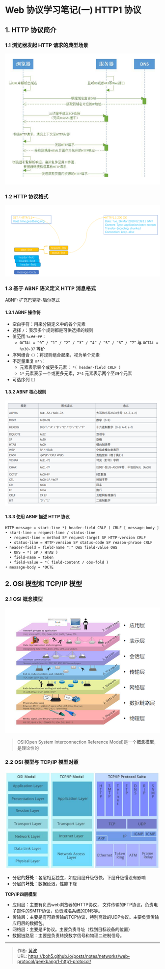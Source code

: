 # Web 协议学习笔记(一) HTTP1 协议


## 1. HTTP 协议简介

### 1.1 浏览器发起 HTTP 请求的典型场景

![浏览器发起 HTTP 请求的典型场景](images/20220827185508.png)

### 1.2 HTTP 协议格式

![HTTP 协议格式](images/20220827185721.png)

### 1.3 基于 ABNF 语义定义 HTTP 消息格式

ABNF: 扩充巴克斯-瑙尔范式

#### 1.3.1 ABNF 操作符

- 空白字符：用来分隔定义中的各个元素
- 选择 `/`：表示多个规则都是可供选择的规则
- 值范围 `%c##-##`：
  - `OCTAL = “0” / “1” / “2” / “3” / “4” / “5” / “6” / “7”` 与 `OCTAL = %x30-37` 等价
- 序列组合 `()`：将规则组合起来，视为单个元素
- 不定量重复 `m*n`：
  - 元素表示零个或更多元素： `*( header-field CRLF )`
  - `1*` 元素表示一个或更多元素，`2*4` 元素表示两个至四个元素
- 可选序列 `[]`

#### 1.3.2 ABNF 核心规则

![ABNF 核心规则](images/20220827194838.png)

#### 1.3.3 使用 ABNF 描述 HTTP 协议

```abnf
HTTP-message = start-line *( header-field CRLF ) CRLF [ message-body ]
• start-line = request-line / status-line
  • request-line = method SP request-target SP HTTP-version CRLF
  • status-line = HTTP-version SP status-code SP reason-phrase CRLF
• header-field = field-name ":" OWS field-value OWS
  • OWS = *( SP / HTAB ) 
  • field-name = token
  • field-value = *( field-content / obs-fold )
• message-body = *OCTE
```

## 2. OSI 模型和 TCP/IP 模型

### 2.1 OSI 概念模型

![OSI 七层网络模型](images/20220827200104.png)

> OSI(Open System Interconnection Reference Model)是一个**概念模型**，是理论性的

### 2.2 OSI 模型与 TCP/IP 模型对照

![2.2 OSI 模型与 TCP/IP 模型对照](images/20220827200541.png)

- 分层的**好处**：各层相互独立，如应用层升级很快，下层升级慢没有影响
- 分层的**坏处**：数据延迟，性能下降

**TCP/IP四层模型**
- 应用层：主要有负责web浏览器的HTTP协议， 文件传输的FTP协议，负责电子邮件的SMTP协议，负责域名系统的DNS等。
- 传输层：主要是有可靠传输的TCP协议，特别高效的UDP协议。主要负责传输应用层的数据包。
- 网络层：主要是IP协议。主要负责寻址（找到目标设备的位置）
- 数据链路层：主要是负责转换数字信号和物理二进制信号。






---

> 作者: [黄波](https://boh5.github.io)  
> URL: https://boh5.github.io/posts/notes/networks/web-protocol/geekbang/1-http1-protocol/  

